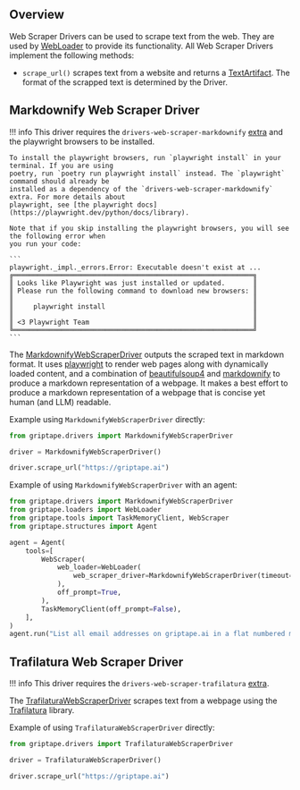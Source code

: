 ## Overview

Web Scraper Drivers can be used to scrape text from the web. They are used by [WebLoader](../../reference/griptape/loaders/web_loader.md) to provide its functionality. All Web Scraper Drivers implement the following methods:

* `scrape_url()` scrapes text from a website and returns a [TextArtifact](../../reference/griptape/artifacts/text_artifact.md). The format of the scrapped text is determined by the Driver.

## Markdownify Web Scraper Driver

!!! info
    This driver requires the `drivers-web-scraper-markdownify` [extra](../index.md#extras) and the
    playwright browsers to be installed.

    To install the playwright browsers, run `playwright install` in your terminal. If you are using
    poetry, run `poetry run playwright install` instead. The `playwright` command should already be
    installed as a dependency of the `drivers-web-scraper-markdownify` extra. For more details about
    playwright, see [the playwright docs](https://playwright.dev/python/docs/library).

    Note that if you skip installing the playwright browsers, you will see the following error when
    you run your code:

    ```
    playwright._impl._errors.Error: Executable doesn't exist at ...
    ╔════════════════════════════════════════════════════════════╗
    ║ Looks like Playwright was just installed or updated.       ║
    ║ Please run the following command to download new browsers: ║
    ║                                                            ║
    ║     playwright install                                     ║
    ║                                                            ║
    ║ <3 Playwright Team                                         ║
    ╚════════════════════════════════════════════════════════════╝
    ```

The [MarkdownifyWebScraperDriver](../../reference/griptape/drivers/web_scraper/markdownify_web_scraper_driver.md) outputs the scraped text in markdown format. It uses [playwright](https://pypi.org/project/playwright/) to render web pages along with dynamically loaded content, and a combination of [beautifulsoup4](https://pypi.org/project/beautifulsoup4/) and [markdownify](https://pypi.org/project/markdownify/) to produce a markdown representation of a webpage. It makes a best effort to produce a markdown representation of a webpage that is concise yet human (and LLM) readable.

Example using `MarkdownifyWebScraperDriver` directly:

```python
from griptape.drivers import MarkdownifyWebScraperDriver

driver = MarkdownifyWebScraperDriver()

driver.scrape_url("https://griptape.ai")
```

Example of using `MarkdownifyWebScraperDriver` with an agent:

```python
from griptape.drivers import MarkdownifyWebScraperDriver
from griptape.loaders import WebLoader
from griptape.tools import TaskMemoryClient, WebScraper
from griptape.structures import Agent

agent = Agent(
    tools=[
        WebScraper(
            web_loader=WebLoader(
                web_scraper_driver=MarkdownifyWebScraperDriver(timeout=1000)
            ),
            off_prompt=True,
        ),
        TaskMemoryClient(off_prompt=False),
    ],
)
agent.run("List all email addresses on griptape.ai in a flat numbered markdown list.")
```

## Trafilatura Web Scraper Driver

!!! info
    This driver requires the `drivers-web-scraper-trafilatura` [extra](../index.md#extras).

The [TrafilaturaWebScraperDriver](../../reference/griptape/drivers/web_scraper/trafilatura_web_scraper_driver.md) scrapes text from a webpage using the [Trafilatura](https://trafilatura.readthedocs.io) library.

Example of using `TrafilaturaWebScraperDriver` directly:

```python
from griptape.drivers import TrafilaturaWebScraperDriver

driver = TrafilaturaWebScraperDriver()

driver.scrape_url("https://griptape.ai")
```
